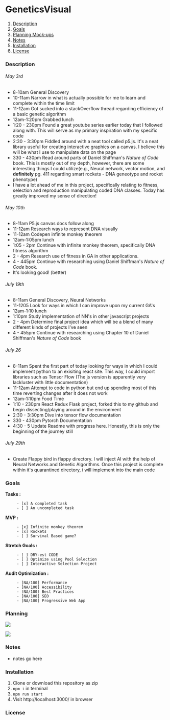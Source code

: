 # GeneticsVisual

1. [Description](#description)
1. [Goals](#Goals)
1. [Planning Mock-ups](#Planning)
1. [Notes](#notes)
1. [Installation](#Installation)
1. [License](#license)

### Description

######  May 3rd
  * 8-10am General Discovery
  * 10-11am Narrow in what is actually possible for me to learn and complete within the time limit
  * 11-12am Got sucked into a stackOverflow thread regarding efficiency of a basic genetic algorithm
  * 12am-1:20pm Grabbed lunch
  * 1:20 - 230pm Found a great youtube series earlier today that I followed along with. This will serve as my primary inspiration with my specific code
  * 2:30 - 3:30pm Fiddled around with a neat tool called p5.js. It's a neat library useful for creating interactive graphics on a canvas. I believe this will be what I use to manipulate data on the page
  * 330 - 430pm Read around parts of Daniel Shiffman's *Nature of Code* book. This is mostly out of my depth, however, there are some interesting things I could utilize(e.g., Neural network, vector motion, and **definitely** pg. 411 regarding smart rockets - DNA geneotype and rocket phenotype)
  * I have a lot ahead of me in this project, specifically relating to fitness, selection and reproduction manipulating coded DNA classes. Today has greatly improved my sense of direction!

######  May 10th
  * 8-11am P5.js canvas docs follow along
  * 11-12am Research ways to represent DNA visually
  * 11-12am Codepen infinite monkey theorem
  * 12am-1:05pm lunch
  * 1:05 - 2pm Continue with infinite monkey theorem, specifically DNA fitness algorithm
  * 2 - 4pm Research use of fitness in GA in other applications.
  * 4 - 445pm Continue with researching using Daniel Shiffman's *Nature of Code* book.
  * It's looking good! (better)
  
###### July 19th
  * 8-11am General Discovery, Neural Networks 
  * 11-1205 Look for ways in which I can improve upon my current GA's
  * 12am-1:10 lunch
  * 1:10pm Study implementation of NN's in other javascript projects
  * 2 - 4pm Determine final project idea which will be a blend of many different kinds of projects I've seen
  * 4 - 455pm Continue with researching using Chapter 10 of Daniel Shiffman's *Nature of Code* book
  
 ######  July 26
  * 8-11am Spent the first part of today looking for ways in which I could implement python to an exisiting react site. This way, I could import libraries such as Tensor Flow (The js version is apparently very lackluster with little documentation)
  * 11-12am Attempt to code in python but end up spending most of this time reverting changes after it does not work
  * 12am-1:10pm Food Time
  * 1:10 - 230pm React Redux Flask project, forked this to my github and begin dissecting/playing around in the environment
  * 2:30 - 3:30pm Dive into tensor flow documentation
  * 330 - 430pm Pytorch Documentation
  * 4:30 - 5 Update Readme with progress here. Honestly, this is only the beginning of the journey still
  
###### July 29th
  * Create Flappy bird in flappy directory. I will inject AI with the help of Neural Networks and Genetic Algorithms. Once this project is complete within it's quarantined directory, i will implement into the main code


### Goals

 __Tasks :__

         - [x] A completed task
         - [ ] An uncompleted task

 __MVP :__

         - [x] Infinite monkey theorem
         - [x] Rockets
         - [ ] Survival Based game?
         


 __Stretch Goals :__

         - [ ] DRY-est CODE
         - [ ] Optimize using Pool Selection
         - [ ] Interactive Selection Project

  __Audit Optimization :__

         - [NA/100] Performance
         - [NA/100] Accessibility
         - [NA/100] Best Practices
         - [NA/100] SEO
         - [NA/100] Progressive Web App

### Planning

![](src/assets/images/ReactComponentTree.svg)

![](src/assets/images/SketchDesign.png)

### Notes

* notes go here

### Installation

1. Clone or download this repository as zip
2. `npm i` in terminal
3. `npm run start`
4. Visit http://localhost:3000/ in browser


### License
